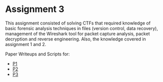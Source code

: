 # Assignment 3

This assignment consisted of solving CTFs that required knowledge of basic forensic analysis techniques in files (version control, data recovery), management of the Wireshark tool for packet capture analysis, packet decryption and reverse engineering. Also, the knowledge covered in assignment 1 and 2.

Paper Writeups and Scripts for:

- [P1](./P1)
- [P2](./P2)
- [P3](./P3)

